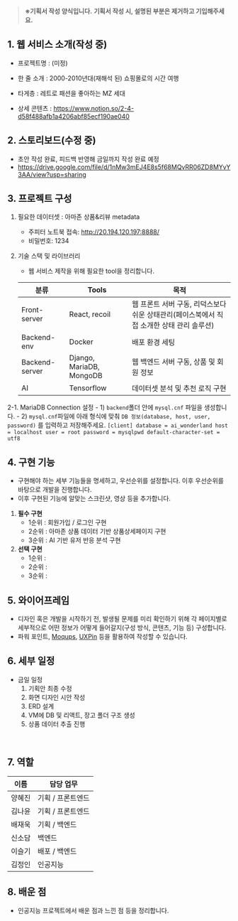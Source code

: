 >**※기획서 작성 양식입니다.**
**기획서 작성 시, 설명된 부분은 제거하고 기입해주세요.**

## 1. 웹 서비스 소개(작성 중)

- 프로젝트명 : (미정)

- 한 줄 소개 : 2000-2010년대(재해석 된) 쇼핑몰로의 시간 여행

- 타게층 : 레트로 패션을 좋아하는 MZ 세대

- 상세 콘텐츠 : https://www.notion.so/2-4-d58f488afb1a4206abf85ecf190ae040



## 2. 스토리보드(수정 중)
- 초안 작성 완료, 피드백 반영해 금일까지 작성 완료 예정
- https://drive.google.com/file/d/1nMw3mEJ4E8s5f68MQvRR06ZD8MYvY3AA/view?usp=sharing



## 3. 프로젝트 구성
1. 필요한 데이터셋 : 아마존 상품&리뷰 metadata
    - 주피터 노트북 접속: http://20.194.120.197:8888/
    - 비밀번호: 1234

2. 기술 스택 및 라이브러리
    - 웹 서비스 제작을 위해 필요한 tool을 정리합니다.

    | 분류 | Tools | 목적 |
    | ------ | ------ | ------ |
    | Front-server | React, recoil| 웹 프론트 서버 구동, 리덕스보다 쉬운 상태관리(페이스북에서 직접 소개한 상태 관리 솔루션) |
    | Backend-env | Docker| 배포 환경 세팅 |
    | Backend-server | Django, MariaDB, MongoDB | 웹 백엔드 서버 구동, 상품 및 회원 정보 |
    | AI | Tensorflow | 데이터셋 분석 및 추천 로직 구현 |

2-1. MariaDB Connection 설정 
    - 1) `backend`폴더 안에 `mysql.cnf` 파일을 생성합니다. 
    - 2) `mysql.cnf`파일에 아래 형식에 맞춰 `DB 정보(database, host, user, password)` 를 입력하고 저장해주세요. 
    ```
    [client]
    database = ai_wonderland
    host = localhost
    user = root
    password = mysqlpwd
    default-character-set = utf8
    ```

## 4. 구현 기능
- 구현해야 하는 세부 기능들을 명세하고, 우선순위를 설정합니다. 이후 우선순위를 바탕으로 개발을 진행합니다.
- 이후 구현된 기능에 알맞는 스크린샷, 영상 등을 추가합니다.
1. **필수 구현**
    - 1순위 : 회원가입 / 로그인 구현
    - 2순위 : 아마존 상품 데이터 기반 상품상세페이지 구현
    - 3순위 : AI 기반 유저 반응 분석 구현
2. **선택 구현**
    - 1순위 :
    - 2순위 :
    - 3순위 :



## 5. 와이어프레임
- 디자인 혹은 개발을 시작하기 전, 발생될 문제를 미리 확인하기 위해 각 페이지별로 세부적으로 어떤 정보가 어떻게 들어갈지(구성 방식, 콘텐츠, 기능 등) 구성합니다.
- 파워 포인트, [Moqups](https://moqups.com/), [UXPin](https://www.uxpin.com/) 등을 활용하여 작성할 수 있습니다.



## 6. 세부 일정
- 금일 일정
    1. 기획안 최종 수정
    2. 화면 디자인 시안 작성
    3. ERD 설계
    4. VM에 DB 및 리액트, 장고 폴더 구조 생성
    5. 상품 데이터 추출 진행
</br>



## 7. 역할

| 이름 | 담당 업무 |
| ------ | ------ |
| 양혜진 | 기획 / 프론트엔드 |
| 김나윤 | 기획 / 프론트엔드 |
| 배재욱 | 기획 / 백엔드 |
| 신소담 | 백엔드 |
| 이슬기 | 배포 / 백엔드 |
| 김정인 | 인공지능 |


## 8. 배운 점
- 인공지능 프로젝트에서 배운 점과 느낀 점 등을 정리합니다.

